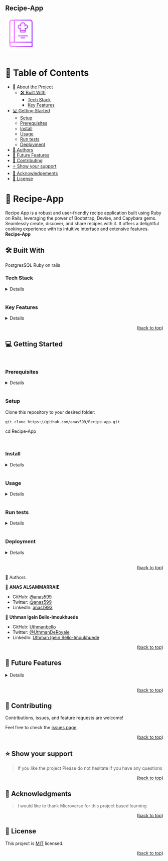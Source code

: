 <h2>Recipe-App</h2>
<img src="app/assets/images/cook-book.png" alt="Icon" width="100px" height="100px" />
<br>
<br>

# 📗 Table of Contents
- [📖 About the Project](#about-project)
  - [🛠 Built With](#built-with)
    - [Tech Stack](#tech-stack)
    - [Key Features](#key-features)
- [💻 Getting Started](#getting-started)
  - [Setup](#setup)
  - [Prerequisites](#prerequisites)
  - [Install](#install)
  - [Usage](#usage)
  - [Run tests](#run-tests)
  - [Deployment](#triangular_flag_on_post-deployment)
- [👥 Authors](#authors)
- [🔭 Future Features](#future-features)
- [🤝 Contributing](#contributing)
- [⭐️ Show your support](#support)
- [🙏 Acknowledgements](#acknowledgements)
- [📝 License](#license)

# 📖 Recipe-App <a name="about-project"></a>
Recipe App is a robust and user-friendly recipe application built using Ruby on Rails, leveraging the power of Bootstrap, Devise, and Capybara gems. Seamlessly create, discover, and share recipes with it. It offers a delightful cooking experience with its intuitive interface and extensive features.
**Recipe-App** 
## 🛠 Built With <a name="built-with"></a>
PostgresSQL
Ruby on rails
### Tech Stack <a name="tech-stack"></a>

<details>
  <ul>
    <li><a href="https://www.ruby-lang.org/en/">Ruby</a></li>
    <li><a href="https://rubyonrails.org/">Ruby on rails</a></li>
    <li><a href="https://www.postgresql.org/">PSQL</a></li>
  </ul>
</details>
<br>

### Key Features <a name="key-features"></a>
<details>
  <ul>
    <li>Add Foods with its value and measure unit</li>
    <li>Add Recipes with its cooking time and prep time</li>
    <li>If recipe is made public by that user than it shows under public recipes page</li>
  </ul>
</details>

<p align="right">(<a href="#readme-top">back to top</a>)</p>


## 💻 Getting Started <a name="getting-started"></a>
<br>

### Prerequisites
<details>
<p>In order to run this project you need:</p>
  <ul>
    <li>Ruby installed</li>
    <li>Add Recipes with its cooking time and prep time</li>
    <li>rbenv installed</li>
  </ul>
</details>
<br>


### Setup

Clone this repository to your desired folder:

    git clone https://github.com/anas599/Recipe-app.git
  cd Recipe-App
  

  <br>
  

### Install


<details>
<p>Install this project with:</p>
  <ul>
    <li>  cd Recipe-app</li>
    <li>  run rails server</li>
  </ul>
</details>
<br>


### Usage
<details>
<p>To run the project, execute the following command:</p>
  <ul>
    <li>  cd Recipe-app</li>
    <li>  run rails server</li>
  </ul>
</details>
<br>



### Run tests
<details>
<p>To run tests, run the following command:</p>
  <ul>
    <li>rspec</li>
  </ul>
</details>
<br>


### Deployment
<details>
<p>You can deploy this project using:</p>
  <ul>
    <li>Heroku</li>
  </ul>
</details>
<br>

<p align="right">(<a href="#readme-top">back to top</a>)</p>👥 Authors <a name="authors"></a>

👤 **ANAS ALSAMMARRAIE**

- GitHub: [@anas599](https://github.com/anas599)
- Twitter: [@anas599](https://twitter.com/anas599)
- LinkedIn: [anas1993](https://linkedin.com/in/anas1993)

👤 **Uthman Igein Bello-Imoukhuede**

- GitHub: [Uthmanbello](https://github.com/Uthmanbello)
- Twitter: [@UthmanDeRoyale](https://twitter.com/UthmanDeRoyale)
- LinkedIn: [Uthman Igein Bello-Imoukhuede](https://www.linkedin.com/in/uthmanbelloimoukhuede)


<p align="right">(<a href="#readme-top">back to top</a>)</p>


## 🔭 Future Features <a name="future-features"></a>
<details>
  <ul>
    <li>Add videos for new data</li>
    <li>Add images of food</li>
    <li>Update  style</li>
  </ul>
</details>
<br>


<p align="right">(<a href="#readme-top">back to top</a>)</p>


## 🤝 Contributing <a name="contributing"></a>

Contributions, issues, and feature requests are welcome!

Feel free to check the [issues page](https://github.com/anas599/Recipe-app.git/issues/).


<p align="right">(<a href="#readme-top">back to top</a>)</p>

## ⭐️ Show your support <a name="support"></a>

> If you like the project Please do not hesitate if you have any questions

<p align="right">(<a href="#readme-top">back to top</a>)</p>

## 🙏 Acknowledgments <a name="acknowledgements"></a>

> I would like to thank Microverse for this project based learning

<p align="right">(<a href="#readme-top">back to top</a>)</p>

## 📝 License <a name="license"></a>

This project is [MIT](https://github.com/anas599/Recipe-app/blob/dev/LICENSE) licensed.

<p align="right">(<a href="#readme-top">back to top</a>)</p>
